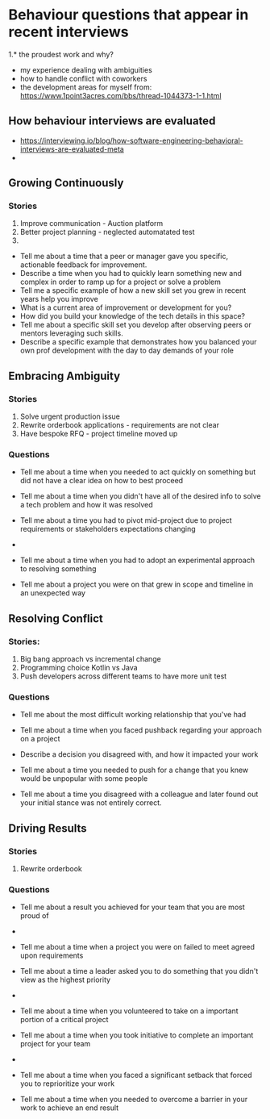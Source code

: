 # Behaviour questions that appear in recent interviews
1.* the proudest work and why?
* my experience dealing with ambiguities
* how to handle conflict with coworkers
* the development areas for myself
from: https://www.1point3acres.com/bbs/thread-1044373-1-1.html

## How behaviour interviews are evaluated
- https://interviewing.io/blog/how-software-engineering-behavioral-interviews-are-evaluated-meta
- 
## Growing Continuously 
### Stories
1. Improve communication - Auction platform
2. Better project planning - neglected automatated test
3. 
- Tell me about a time that a peer or manager gave you specific, actionable feedback for improvement.
- Describe a time when you had to quickly learn something new and complex in order to ramp up for a project or solve a problem
- Tell me a specific example of how a new skill set you grew in recent years help you improve
- What is a current area of improvement or development for you?
- How did you build your knowledge of the tech details in this space?
- Tell me about a specific skill set you develop after observing peers or mentors leveraging such skills.
- Describe a specific example that demonstrates how you balanced your own prof development with the day to day demands of your role

## Embracing Ambiguity 
### Stories
1. Solve urgent production issue
2. Rewrite orderbook applications - requirements are not clear
3. Have bespoke RFQ - project timeline moved up

### Questions
- Tell me about a time when you needed to act quickly on something but did not have a clear idea on how to best proceed
- Tell me about a time when you didn't have all of the desired info to solve a tech problem and how it was resolved

- Tell me about a time you had to pivot mid-project due to project requirements or stakeholders expectations changing
- 
- Tell me about a time when you had to adopt an experimental approach to resolving something

- Tell me about a project you were on that grew in scope and timeline in an unexpected way

## Resolving Conflict 
### Stories:
1. Big bang approach vs incremental change
2. Programming choice Kotlin vs Java
3. Push developers across different teams to have more unit test

### Questions
- Tell me about the most difficult working relationship that you've had
- Tell me about a time when you faced pushback regarding your approach on a project
- Describe a decision you disagreed with, and how it impacted your work
- Tell me about a time you needed to push for a change that you knew would be unpopular with some people

- Tell me about a time you disagreed with a colleague and later found out your initial stance was not entirely correct.

## Driving Results
### Stories
1. Rewrite orderbook

### Questions
- Tell me about a result you achieved for your team that you are most proud of
- 
- Tell me about a time when a project you were on failed to meet agreed upon requirements

- Tell me about a time a leader asked you to do something that you didn't view as the highest priority
- 
- Tell me about a time when you volunteered to take on a important portion of a critical project
- Tell me about a time when you took initiative to complete an important project for your team
- 
- Tell me about a time when you faced a significant setback that forced you to reprioritize your work
- Tell me about a time when you needed to overcome a barrier in your work to achieve an end result

